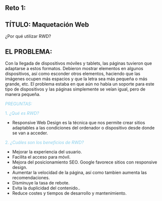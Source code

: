 ## Reto 1:
## TÍTULO: Maquetación Web
¿Por qué utilizar RWD?
## EL PROBLEMA: 
Con la llegada de dispositivos móviles y tablets, las páginas tuvieron que adaptarse a estos formatos. Debieron mostrar elementos en algunos dispositivos, así como esconder otros elementos, haciendo que las imágenes ocupen más espacios y que la letra sea más pequeña o más grande, etc. El problema estaba en que aún no había un soporte para este tipo de dispositivos y las páginas simplemente se veían igual, pero de manera pequeña.


<span style="color:skyblue"> *PREGUNTAS:* </span>

<span style="color:skyblue">1. *¿Qué es RWD?*</span>

- Responsive Web Design es la técnica que nos permite crear sitios adaptables a las condiciones del ordenador o dispositivo desde donde se van a acceder.

<span style="color:skyblue">2. *¿Cuáles son los beneficios de RWD?*</span>

- Mejorar la experiencia del usuario.
- Facilita el acceso para móvil.
- Mejora del posicionamiento SEO. Google favorece sitios con responsive design.
- Aumentar la velocidad de la página, así como tambien aumenta las recomendaciones. 
- Disminuye la tasa de rebote.
- Evita la duplicidad del contenido..
- Reduce costes y tiempos de desarrollo y mantenimiento.